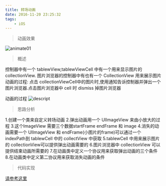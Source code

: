 ```yaml
---
title: 转场动画
date: 2016-11-20 23:25:32
tags:
    - iOS
---
```

>动画效果

![animate01](http://7xtc4k.com1.z0.glb.clouddn.com/animate01.gif)

> 概述

控制器中有一个 tablewView,tablewViewCell 中有一个用来显示图片的 collectionView.
图片浏览器的控制器中有也有一个 CollectionView 用来展示图片
动画的过程:
点击 collectionViewCell中的图片时,使用通知告诉控制器并弹出一个图片浏览器.点击图片浏览器中 cell 时 dismiss 掉图片浏览器

<!---more--->

动画的过程
![descript](http://7xtc4k.com1.z0.glb.clouddn.com/descript.png)


>思路分析

1.创建一个类来自定义转场动画
2.弹出动画用一个 UIImageView 来由小放大的过程
3.这个ImageView 需要三个数据startFrame endFrame 和 image 
4.消失的动画需要一个 UIImageView 和 endFrame(小图片的frame)可以通过一个 indexPath到 tablewCell 中的 collectView 中获取
5.tablewCell 中用来展示图片的 collectionView可以提供弹出动画需要的
6.图片浏览器中 collectionView 可以提供结束动画所需要的
7.在动画类中定义一个协议用来获取弹出动画的三个条件
8.在动画类中定义第二协议用来获取消失动画的条件

>代码实现

[请参考这里](https://git.oschina.net/maker997/WBSwift.git)




